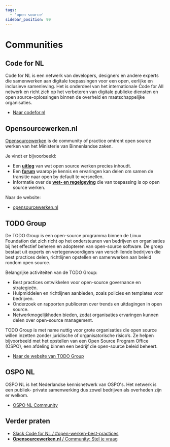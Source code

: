 ```yaml
---
tags:
  - 'open-source'
sidebar_position: 99
---
```

# Communities

## Code for NL

Code for NL is een netwerk van developers, designers en andere experts die samenwerken aan digitale toepassingen voor een open, eerlijke en inclusieve samenleving. Het is onderdeel van het internationale Code for All netwerk en richt zich op het verbeteren van digitale publieke diensten en open source-oplossingen binnen de overheid en maatschappelijke organisaties.

- [Naar codefor.nl](https://codefor.nl)

## Opensourcewerken.nl

[Opensourcewerken](https://opensourcewerken.nl) is de community of practice omtrent open source werken van het Ministerie van Binnenlandse zaken.

Je vindt er bijvoorbeeld:

- Een [**uitleg**](https://opensourcewerken.nl/page/view/94ccca61-eac1-4441-b727-47db60661a3e/het-opensource-verhaal) van wat open source werken precies inhoudt.
- Een **[forum](https://opensourcewerken.nl/groups/view/75fc54b2-f4bf-4e67-a931-1d5b5b4c038a/open-source-community)** waarop je kennis en ervaringen kan delen om samen de transitie naar open by default te versnellen.
- Informatie over de **[wet- en regelgeving](https://opensourcewerken.nl/page/view/b28e707b-2731-49bf-bcc6-ac693f1f250a/overzicht-wet-en-regelgeving)** die van toepassing is op open source werken.

Naar de website:

- [opensourcewerken.nl](/communities/open-source-werken)

## TODO Group

De TODO Group is een open-source programma binnen de Linux Foundation dat zich richt op het ondersteunen van bedrijven en organisaties bij het effectief beheren en adopteren van open-source software. De groep bestaat uit experts en vertegenwoordigers van verschillende bedrijven die best practices delen, richtlijnen opstellen en samenwerken aan beleid rondom open source.

Belangrijke activiteiten van de TODO Group:

- Best practices ontwikkelen voor open-source governance en strategieën.
- Hulpmiddelen en richtlijnen aanbieden, zoals policies en templates voor bedrijven.
- Onderzoek en rapporten publiceren over trends en uitdagingen in open source.
- Netwerkmogelijkheden bieden, zodat organisaties ervaringen kunnen delen over open-source management.

TODO Group is met name nuttig voor grote organisaties die open source willen inzetten zonder juridische of organisatorische risico’s. Ze helpen bijvoorbeeld met het opstellen van een Open Source Program Office (OSPO), een afdeling binnen een bedrijf die open-source beleid beheert.

- [Naar de website van TODO Group](https://todogroup.org/)

## OSPO NL

OSPO NL is het Nederlandse kennisnetwerk van OSPO's. Het netwerk is een publiek- private samenwerking dus zowel bedrijven als overheden zijn er welkom.

- [OSPO NL Community](https://ospo-nl.github.io/kennisbank/)

## Verder praten

- [Slack Code for NL / #open-werken-best-practices](https://codefornl.slack.com/archives/C01L2643G3W)
- [**Opensourcewerken.nl** / Community: Stel je vraag](https://opensourcewerken.nl/groups/view/75fc54b2-f4bf-4e67-a931-1d5b5b4c038a/open-source-community)